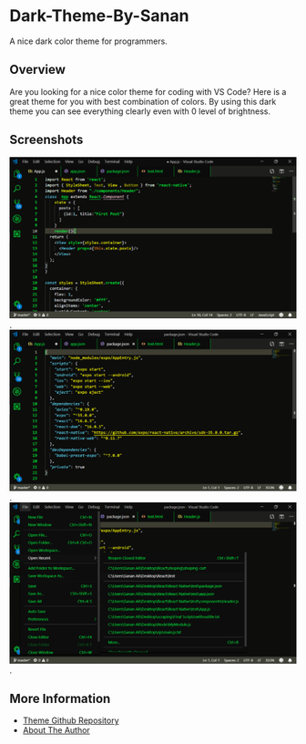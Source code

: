# Dark-Theme-By-Sanan
A nice dark color theme for programmers. 

## Overview
Are you looking for a nice color theme for coding with VS Code? 
Here is a great theme for you with best combination of colors. By using this dark theme you can see everything clearly even with 0 level of brightness.


## Screenshots
![](https://raw.githubusercontent.com/Sanan4li/vscode-theme/master/Screenshot%20(60).png).
![](https://raw.githubusercontent.com/Sanan4li/vscode-theme/master/Screenshot%20(61).png).
![](https://raw.githubusercontent.com/Sanan4li/vscode-theme/master/Screenshot%20(62).png).


## More Information
* [Theme Github Repository](https://github.com/Sanan4li/vscode-theme/)
* [About The Author](https://Sanan4li.github.io/Portfolio/)
